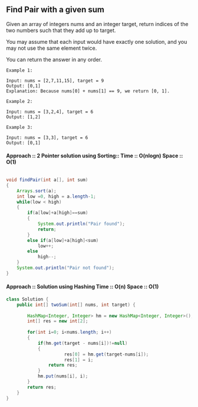 ## Find Pair with a given sum

Given an array of integers nums and an integer target, 
return indices of the two numbers such that they add up to target.

You may assume that each input would have exactly one solution, 
and you may not use the same element twice.

You can return the answer in any order.

 
```
Example 1:

Input: nums = [2,7,11,15], target = 9
Output: [0,1]
Explanation: Because nums[0] + nums[1] == 9, we return [0, 1].
```
```
Example 2:

Input: nums = [3,2,4], target = 6
Output: [1,2]
```
```
Example 3:

Input: nums = [3,3], target = 6
Output: [0,1]
```

#### Approach :: 2 Pointer solution using Sorting:: Time :: O(nlogn)  Space :: O(1)

```java

void findPair(int a[], int sum)
{
	Arrays.sort(a);
	int low =0, high = a.length-1;
	while(low < high)
	{
		if(a[low]+a[high]==sum)
		{
			System.out.println("Pair found");
			return;
		}
		else if(a[low]+a[high]<sum)
			low++;
		else
			high--;
	}
	System.out.println("Pair not found");
}

```


#### Approach :: Solution using Hashing  Time :: O(n) Space :: O(1)

```java
class Solution {
    public int[] twoSum(int[] nums, int target) {
        
        HashMap<Integer, Integer> hm = new HashMap<Integer, Integer>();
        int[] res = new int[2];
        
        for(int i=0; i<nums.length; i++)
        {
            if(hm.get(target - nums[i])!=null)
            {               
                      res[0] = hm.get(target-nums[i]);
                      res[1] = i;
                return res;
            }
            hm.put(nums[i], i);
        }
        return res;
    }
}
```